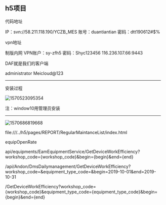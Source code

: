 ## h5项目

代码地址

IP：svn://58.211.118.190/YCZB_MES
账号：duantiantian
密码：dtt190612#$%

vpn地址

制版内网
VPN账户：sy-zfh5  密码：Shyc123456
116.236.107.66:9443



DAF就是我们的客户端

administrator     Meicloud@123

-----

安装过程

![1570523095354](imge/1570523095354.png)

注：window10用管理员安装

------



![1570686819668](imge/1570686819668.png)

file:///../h5/pages/REPORT/RegularMaintanceList/index.html

equipOpenRate



api/equipments/EamEquipmentService/GetDeviceWorkEfficiency?workshop_code={workshop_code}&begin={begin}&end={end}

/api/Andon/DmsDailymanagement/GetDeviceWorkEfficiency?workshop_code=&equipment_type_code=&begin=2019-10-01&end=2019-10-31

/GetDeviceWorkEfficiency?workshop_code={workshop_code}&equipment_type_code={equipment_type_code}&begin={begin}&end={end}